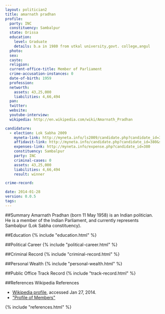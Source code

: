 ```yaml
---
layout: politician2
title: amarnath pradhan
profile: 
  party: INC
  constituency: Sambalpur
  state: Orissa
  education: 
    level: Graduate
    details: b.a in 1980 from utkal university,govt. college,angul
  photo: 
  sex: 
  caste: 
  religion: 
  current-office-title: Member of Parliament
  crime-accusation-instances: 0
  date-of-birth: 1959
  profession: 
  networth: 
    assets: 43,25,000
    liabilities: 4,66,494
  pan: 
  twitter: 
  website: 
  youtube-interview: 
  wikipedia: http://en.wikipedia.com/wiki/Amarnath_Pradhan

candidature: 
  - election: Lok Sabha 2009
    myneta-link: http://myneta.info/ls2009/candidate.php?candidate_id=380
    affidavit-link: http://myneta.info/candidate.php?candidate_id=380&scan=original
    expenses-link: http://myneta.info/expense.php?candidate_id=380
    constituency: Sambalpur 
    party: INC
    criminal-cases: 0
    assets: 43,25,000
    liabilities: 4,66,494
    result: winner 

crime-record: 

date: 2014-01-28
version: 0.0.5
tags: 
---
```

##Summary
Amarnath Pradhan (born 11 May 1958) is an Indian politician. He is a member of the Indian Parliament, and currently represents Sambalpur (Lok Sabha constituency).




##Education
{% include "education.html" %}


##Political Career
{% include "political-career.html" %}


##Criminal Record
{% include "criminal-record.html" %}


##Personal Wealth
{% include "personal-wealth.html" %}


##Public Office Track Record
{% include "track-record.html" %}


##References
Wikipedia References
- [Wikipedia profile]({{page.profile.wikipedia}}), accessed Jan 27, 2014.
- ["Profile of Members"][wiki1]

[wiki1]: http://164.100.47.132/LssNew/Members/Biography.aspx?mpsno=4417


{% include "references.html" %}